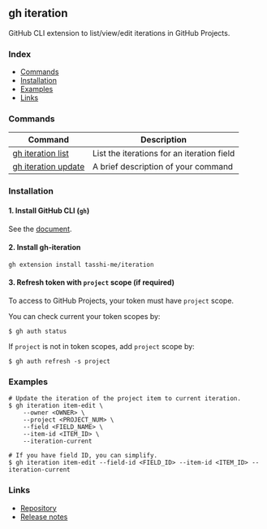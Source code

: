 ## gh iteration

GitHub CLI extension to list/view/edit iterations in GitHub Projects.


### Index

- [Commands](#commands) 
- [Installation](#installation)
- [Examples](#examples)
- [Links](#links) 

### Commands

|Command|Description|
|-|-|
|[gh iteration list](gh_iteration_list.md)|List the iterations for an iteration field|
|[gh iteration update](gh_iteration_update.md)|A brief description of your command|

### Installation

#### 1. Install GitHub CLI (`gh`)

See the [document](https://github.com/cli/cli).

#### 2. Install gh-iteration

```shell
gh extension install tasshi-me/iteration
````
#### 3. Refresh token with `project` scope (if required)

To access to GitHub Projects, your token must have `project` scope.

You can check current your token scopes by:
```shell
$ gh auth status
```
If `project` is not in token scopes, add `project` scope by:
```shell
$ gh auth refresh -s project
```


### Examples

```shell
# Update the iteration of the project item to current iteration.
$ gh iteration item-edit \
    --owner <OWNER> \
    --project <PROJECT_NUM> \
    --field <FIELD_NAME> \
    --item-id <ITEM_ID> \
    --iteration-current

# If you have field ID, you can simplify.
$ gh iteration item-edit --field-id <FIELD_ID> --item-id <ITEM_ID> --iteration-current
```


### Links

- [Repository](https://github.com/tasshi-me/gh-iteration)
- [Release notes](https://github.com/tasshi-me/gh-iteration/releases)

